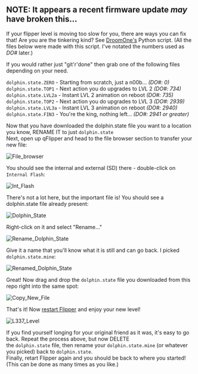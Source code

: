 ## NOTE: It appears a recent firmware update _may_ have broken this...

If your flipper level is moving too slow for you, there are ways you can fix that! Are you are the tinkering kind? See [DroomOne's](https://github.com/DroomOne/FlipperScripts) Python script. (All the files below were made with this script. I've notated the numbers used as _DO#_ later.)

If you would rather just "git'r'done" then grab one of the following files depending on your need.

`dolphin.state.ZERO` - Starting from scratch, just a n00b... _(DO#: 0)_<br>
`dolphin.state.TOP1` - Next action you do upgrades to LVL 2 _(DO#: 734)_<br>
`dolphin.state.LVL2a` - Instant LVL 2 animation on reboot _(DO#: 735)_<br>
`dolphin.state.TOP2` - Next action you do upgrades to LVL 3 _(DO#: 2939)_<br>
`dolphin.state.LVL3a` - Instant LVL 3 animation on reboot _(DO#: 2940)_<br>
`dolphin.state.FIN3` - You're the king, nothing left... _(DO#: 2941 or greater)_

Now that you have downloaded the dolphin.state file you want to a location you know, RENAME IT to just `dolphin.state`<br>
Next, open up qFlipper and head to the file browser section to transfer your new file:

![File_browser](https://user-images.githubusercontent.com/57457139/169634442-38acca0a-94e0-4038-aa54-dd33ebdffa29.png)

You should see the internal and external (SD) there - double-click on `Internal Flash`:

![Int_Flash](https://user-images.githubusercontent.com/57457139/169634459-a9e87dac-d180-4e09-b047-86dc7cad49f9.png)

There's not a lot here, but the important file is! You should see a dolphin.state file already present:

![Dolphin_State](https://user-images.githubusercontent.com/57457139/169634517-232ec48d-e7ec-44d0-a456-c2cad9adbf65.png)

Right-click on it and select "Rename..."

![Rename_Dolphin_State](https://user-images.githubusercontent.com/57457139/169634563-05313a4f-85d0-4a94-a298-a75e7b059fec.png)

Give it a name that you'll know what it is still and can go back. I picked `dolphin.state.mine`:

![Renamed_Dolphin_State](https://user-images.githubusercontent.com/57457139/169634598-920eeb36-7b1f-40fb-8ad2-bfda8c6a6620.png)

Great! Now drag and drop the `dolphin.state` file you downloaded from this repo right into the same spot:

![Copy_New_File](https://user-images.githubusercontent.com/57457139/169634632-3c8195ca-af54-43da-a636-7231ff36a988.png)

That's it! Now [restart Flipper](https://docs.flipperzero.one/basics/reboot) and enjoy your new level!

![L337_Level](https://user-images.githubusercontent.com/57457139/169634673-889e823f-4757-4911-ac34-5dd962e7f907.png)

If you find yourself longing for your original friend as it was, it's easy to go back. Repeat the process above, but now DELETE<br>
the `dolphin.state` file, then rename your `dolphin.state.mine` (or whatever you picked) back to `dolphin.state`.<br>
Finally, retart Flipper again and you should be back to where you started! (This can be done as many times as you like.)
